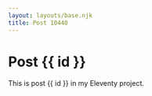 ```yaml
---
layout: layouts/base.njk
title: Post 10440
---
```


# Post {{ id }}

This is post {{ id }} in my Eleventy project.
